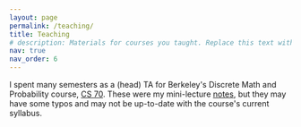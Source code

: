 ```yaml
---
layout: page
permalink: /teaching/
title: Teaching
# description: Materials for courses you taught. Replace this text with your description.
nav: true
nav_order: 6
---
```


I spent many semesters as a (head) TA for Berkeley's Discrete Math and Probability course, [CS 70](https://www.eecs70.org/). These were my mini-lecture [notes](/assets/pdf/cs70_lecs.pdf), but they may have some typos and may not be  up-to-date with the course's current syllabus. 
